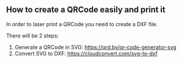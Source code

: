 ## How to create a QRCode easily and print it

In order to laser print a QRCode you need to create a DXF file.

There will be 2 steps:


1. Generate a QRCode in SVG: https://qrd.by/qr-code-generator-svg
2. Convert SVG to DXF: https://cloudconvert.com/svg-to-dxf
